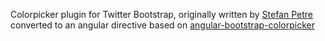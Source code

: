 Colorpicker plugin for Twitter Bootstrap, originally written by [Stefan Petre](http://www.eyecon.ro/) converted to an angular directive based on [angular-bootstrap-colorpicker](https://github.com/aaronsnoswell/angular-bootstrap-colorpicker)